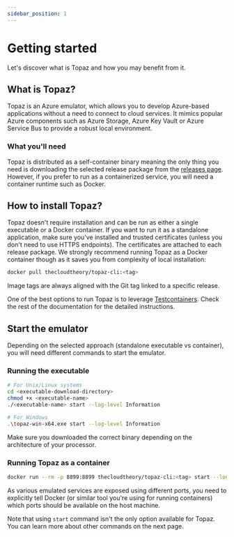 ```yaml
---
sidebar_position: 1
---
```


# Getting started

Let's discover what is Topaz and how you may benefit from it.

## What is Topaz?

Topaz is an Azure emulator, which allows you to develop Azure-based applications without a need to connect to cloud services. It mimics popular Azure components such as Azure Storage, Azure Key Vault or Azure Service Bus to provide a robust local environment.

### What you'll need

Topaz is distributed as a self-container binary meaning the only thing you need is downloading the selected release package from the [releases page](https://github.com/TheCloudTheory/Topaz/releases). However, if you prefer to run as a containerized service, you will need a container runtime such as Docker.

## How to install Topaz?

Topaz doesn't require installation and can be run as either a single executable or a Docker container. If you want to run it as a standalone application, make sure you've installed and trusted certificates (unless you don't need to use HTTPS endpoints). The certificates are attached to each release package. We strongly recommend running Topaz as a Docker container though as it saves you from complexity of local installation:

```bash
docker pull thecloudtheory/topaz-cli:<tag>
```

Image tags are always aligned with the Git tag linked to a specific release.

One of the best options to run Topaz is to leverage [Testcontainers](https://testcontainers.com/). Check the rest of the documentation for the detailed instructions.

## Start the emulator

Depending on the selected approach (standalone executable vs container), you will need different commands to start the emulator.

### Running the executable

```bash
# For Unix/Linux systems
cd <executable-download-directory>
chmod +x <executable-name>
./<executable-name> start --log-level Information

# For Windows
.\topaz-win-x64.exe start --log-level Information
```

Make sure you downloaded the correct binary depending on the architecture of your processor.

### Running Topaz as a container
```bash
docker run --rm -p 8899:8899 thecloudtheory/topaz-cli:<tag> start --log-level Information
```
As various emulated services are exposed using different ports, you need to explicitly tell Docker (or similar tool you're using for running containers) which ports should be available on the host machine.

Note that using `start` command isn't the only option available for Topaz. You can learn more about other commands on the next page.
